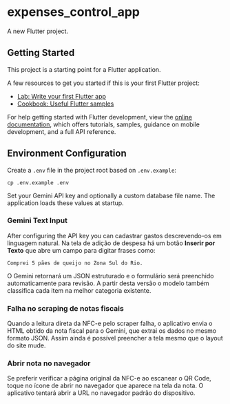 # expenses_control_app

A new Flutter project.

## Getting Started

This project is a starting point for a Flutter application.

A few resources to get you started if this is your first Flutter project:

- [Lab: Write your first Flutter app](https://docs.flutter.dev/get-started/codelab)
- [Cookbook: Useful Flutter samples](https://docs.flutter.dev/cookbook)

For help getting started with Flutter development, view the
[online documentation](https://docs.flutter.dev/), which offers tutorials,
samples, guidance on mobile development, and a full API reference.

## Environment Configuration

Create a `.env` file in the project root based on `.env.example`:

```
cp .env.example .env
```

Set your Gemini API key and optionally a custom database file name.
The application loads these values at startup.

### Gemini Text Input

After configuring the API key you can cadastrar gastos descrevendo-os em
linguagem natural. Na tela de adição de despesa há um botão **Inserir por
Texto** que abre um campo para digitar frases como:

```
Comprei 5 pães de queijo no Zona Sul do Rio.
```

O Gemini retornará um JSON estruturado e o formulário será preenchido
automaticamente para revisão. A partir desta versão o modelo também
classifica cada item na melhor categoria existente.


### Falha no scraping de notas fiscais

Quando a leitura direta da NFC-e pelo scraper falha, o aplicativo envia o
HTML obtido da nota fiscal para o Gemini, que extrai os dados no mesmo formato
JSON. Assim ainda é possível preencher a tela mesmo que o layout do site mude.

### Abrir nota no navegador

Se preferir verificar a página original da NFC-e ao escanear o QR Code, toque
no ícone de abrir no navegador que aparece na tela da nota. O aplicativo
tentará abrir a URL no navegador padrão do dispositivo.

